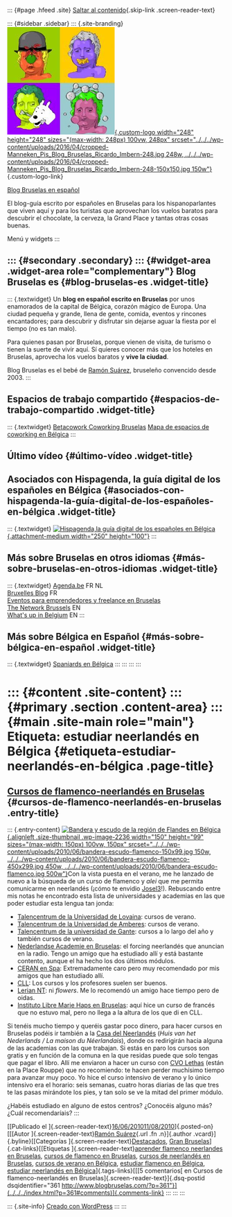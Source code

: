 ::: {#page .hfeed .site}
[Saltar al contenido](index.html#content){.skip-link
.screen-reader-text}

::: {#sidebar .sidebar}
::: {.site-branding}
[![](../../../wp-content/uploads/2016/04/cropped-Manneken_Pis_Blog_Bruselas_Ricardo_Imbern-248.jpg){.custom-logo
width="248" height="248" sizes="(max-width: 248px) 100vw, 248px"
srcset="../../../wp-content/uploads/2016/04/cropped-Manneken_Pis_Blog_Bruselas_Ricardo_Imbern-248.jpg 248w, ../../../wp-content/uploads/2016/04/cropped-Manneken_Pis_Blog_Bruselas_Ricardo_Imbern-248-150x150.jpg 150w"}](../../../index.html){.custom-logo-link}

[Blog Bruselas en español](../../../index.html)

El blog-guía escrito por españoles en Bruselas para los hispanoparlantes
que viven aquí y para los turistas que aprovechan los vuelos baratos
para descubrir el chocolate, la cerveza, la Grand Place y tantas otras
cosas buenas.

Menú y widgets
:::

::: {#secondary .secondary}
::: {#widget-area .widget-area role="complementary"}
Blog Bruselas es {#blog-bruselas-es .widget-title}
----------------

::: {.textwidget}
Un **blog en español escrito en Bruselas** por unos enamorados de la
capital de Bélgica, corazón mágico de Europa. Una ciudad pequeña y
grande, llena de gente, comida, eventos y rincones encantadores; para
descubrir y disfrutar sin dejarse aguar la fiesta por el tiempo (no es
tan malo).

Para quienes pasan por Bruselas, porque vienen de visita, de turismo o
tienen la suerte de vivir aquí. Sí quieres conocer más que los hoteles
en Bruselas, aprovecha los vuelos baratos y **vive la ciudad**.

Blog Bruselas es el bebé de [Ramón Suárez](http://www.ramonsuarez.com),
bruseleño convencido desde 2003.
:::

Espacios de trabajo compartido {#espacios-de-trabajo-compartido .widget-title}
------------------------------

::: {.textwidget}
[Betacowork Coworking Bruselas](http://www.betacowork.com) [Mapa de
espacios de coworking en Bélgica](http://coworkingbelgium.com)
:::

Último vídeo {#último-vídeo .widget-title}
------------

Asociados con Hispagenda, la guía digital de los españoles en Bélgica {#asociados-con-hispagenda-la-guía-digital-de-los-españoles-en-bélgica .widget-title}
---------------------------------------------------------------------

::: {.textwidget}
[![Hispagenda,la guía digital de los españoles en
Bélgica](../../../wp-content/uploads/2010/04/Hispagenda-250px.gif "Hispagenda, la guía digital de los españoles en Bélgica"){.attachment-medium
width="250" height="100"}](http://www.hispagenda.com)
:::

Más sobre Bruselas en otros idiomas {#más-sobre-bruselas-en-otros-idiomas .widget-title}
-----------------------------------

::: {.textwidget}
[Agenda.be](http://www.agenda.be) FR NL\
[Bruxelles Blog](http://www.bxlblog.be/) FR\
[Eventos para emprendedores y freelance en
Bruselas](http://www.betacowork.com/events/)\
[The Network
Brussels](http://groups.yahoo.com/group/TheNetworkBrussels/) EN\
[What\'s up in Belgium](http://www.whatsupin.be/) EN
:::

Más sobre Bélgica en Español {#más-sobre-bélgica-en-español .widget-title}
----------------------------

::: {.textwidget}
[Spaniards en Bélgica](http://www.spaniards.es/paises/belgica)
:::
:::
:::
:::

::: {#content .site-content}
::: {#primary .section .content-area}
::: {#main .site-main role="main"}
Etiqueta: estudiar neerlandés en Bélgica {#etiqueta-estudiar-neerlandés-en-bélgica .page-title}
========================================

[Cursos de flamenco-neerlandés en Bruselas](../../../index.html?p=361) {#cursos-de-flamenco-neerlandés-en-bruselas .entry-title}
----------------------------------------------------------------------

::: {.entry-content}
[![Bandera y escudo de la región de Flandes en
Bélgica](../../../wp-content/uploads/2010/06/bandera-escudo-flamenco-150x99.jpg "bandera-escudo-flamenco"){.alignleft
.size-thumbnail .wp-image-2236 width="150" height="99"
sizes="(max-width: 150px) 100vw, 150px"
srcset="../../../wp-content/uploads/2010/06/bandera-escudo-flamenco-150x99.jpg 150w, ../../../wp-content/uploads/2010/06/bandera-escudo-flamenco-450x299.jpg 450w, ../../../wp-content/uploads/2010/06/bandera-escudo-flamenco.jpg 500w"}](../../../wp-content/uploads/2010/06/bandera-escudo-flamenco.jpg)Con
la vista puesta en el verano, me he lanzado de nuevo a la búsqueda de un
curso de flamenco y *alei* que me permita comunicarme en neerlandés
(¡cómo te envidio [Josel3](http://josel3.blogspot.com/)!). Rebuscando
entre mis notas he encontrado esta lista de universidades y academias en
las que poder estudiar esta lengua tan jonda:

-   [Talencentrum de la Universidad de
    Lovaina](http://ilt.kuleuven.be/cursus/andere_zomercursus.php):
    cursos de verano.
-   [Talencentrum de la Universidad de
    Amberes](http://www.ua.ac.be/main.aspx?c=.LINGUANLPART&n=66739):
    cursos de verano.
-   [Talencentrum de la universidad de Gante](http://www.uct.ugent.be/):
    cursos a lo largo del año y también cursos de verano.
-   [Nederlandse Academie en Bruselas](http://www.nedaca.be): el forcing
    neerlandés que anuncian en la radio. Tengo un amigo que ha estudiado
    allí y está bastante contento, aunque el ha hecho los dos últimos
    módulos.
-   [CERAN en Spa](http://www.ceran.com/centros/ceran-ilc-belgica.php):
    Extremadamente caro pero muy recomendado por mis amigos que han
    estudiado allí.
-   [CLL](http://www.cll.be): Los cursos y los profesores suelen ser
    buenos.
-   [Lerian NT](http://www.lerian-nti.be/): ni *flowers*. Me lo
    recomendó un amigo hace tiempo pero de oidas.
-   [Instituto Libre Marie Haps en Bruselas](http://www.ilmh.be/): aquí
    hice un curso de francés que no estuvo mal, pero no llega a la
    altura de los que di en CLL.

Si tenéis mucho tiempo y queréis gastar poco dinero, para hacer cursos
en Bruselas podéis ir también a la [Casa del
Neerlandés](http://www.huisnederlandsbrussel.be/) (*Huis van het
Nederlands / La maison du Néerlandais*), donde os redirigirán hacia
alguna de las academias con las que trabajan. Si estás en paro los
cursos son gratis y en función de la comuna en la que residas puede que
solo tengas que pagar el libro. Allí me enviaron a hacer un curso con
[CVO Lethas](http://www.lethas.be) (están en la Place Rouppe) que no
recomiendo: te hacen perder muchísimo tiempo para avanzar muy poco. Yo
hice el curso intensivo de verano y lo único intensivo era el horario:
seis semanas, cuatro horas diarias de las que tres te las pasas
mirándote los pies, y tan solo se ve la mitad del primer módulo.

¿Habéis estudiado en alguno de estos centros? ¿Conocéis alguno más?
¿Cuál recomendaríais?
:::

[[Publicado el
]{.screen-reader-text}[16/06/201011/08/2010](../../../index.html?p=361)]{.posted-on}[[[Autor
]{.screen-reader-text}[Ramón
Suárez](../../2010/04/30/index.html?author=2){.url .fn .n}]{.author
.vcard}]{.byline}[[Categorías
]{.screen-reader-text}[Destacados](../../category/destacados/index.html),
[Gran
Bruselas](../../category/gran-bruselas/index.html)]{.cat-links}[[Etiquetas
]{.screen-reader-text}[aprender flamenco neerlandes en
Bruselas](../aprender-flamenco-neerlandes-en-bruselas/index.html),
[cursos de flamenco en
Bruselas](../cursos-de-flamenco-en-bruselas/index.html), [cursos de
neerlandés en Bruselas](../cursos-de-neerlandes-en-bruselas/index.html),
[cursos de verano en
Bélgica](../cursos-de-verano-en-belgica/index.html), [estudiar flamenco
en Bélgica](../estudiar-flamenco-en-belgica/index.html), [estudiar
neerlandés en Bélgica](index.html)]{.tags-links}[[[5 comentarios[ en
Cursos de flamenco-neerlandés en
Bruselas]{.screen-reader-text}]{.dsq-postid
dsqidentifier="361 http://www.blogbruselas.com/?p=361"}](../../../index.html?p=361#comments)]{.comments-link}
:::
:::
:::

::: {.site-info}
[Creado con WordPress](https://es.wordpress.org/)
:::
:::
